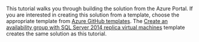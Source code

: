 This tutorial walks you through building the solution from the Azure Portal. If you are interested in creating this solution from a template, choose the appropriate template from [Azure GitHub templates](http://github.com/Azure/azure-quickstart-templates). The [Create an availability group with SQL Server 2014 replica virtual machines](http://github.com/Azure/azure-quickstart-templates/tree/master/sqlvm-alwayson-cluster) template creates the same solution as this tutorial.